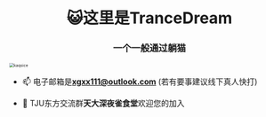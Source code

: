 <h1 align="center">😺这里是TranceDream</h1>
<h3 align="center">一个一般通过躺猫</h3>

<img src="https://cdn.jsdelivr.net/gh/KAQSICE/ImgHost/img/202110050308392.png" alt="kaqsice" style="zoom:50%;" />

- 📫 电子邮箱是**xgxx111@outlook.com** (若有要事建议线下真人快打)

- 🍙 TJU东方交流群**天大深夜雀食堂**欢迎您的加入
